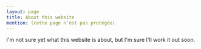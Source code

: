 ```yaml
---
layout: page
title: About this website
mention: (cette page n’est pas protégée)
---
```


I'm not sure yet what this website is about, but I'm sure I'll work it out soon.
